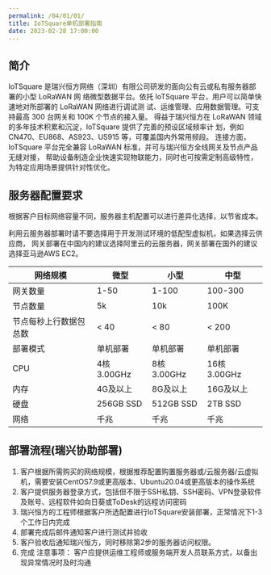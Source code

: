 ```yaml
---
permalink: /04/01/01/
title: IoTSquare单机部署指南
date: 2023-02-28 17:00:00
---
```


## 简介

IoTSquare 是瑞兴恒方网络（深圳）有限公司研发的面向公有云或私有服务器部署的小型 LoRaWAN 网
络微型数据平台。依托 IoTSquare 平台，用户可以简单快速地对所部署的 LoRaWAN 网络进行调试测
试、运维管理、应用数据管理。可支持最高 300 台网关和 100K 个节点的接入量。
得益于瑞兴恒方在 LoRaWAN 领域的多年技术积累和沉淀，IoTSquare 提供了完善的预设区域频率计
划，例如 CN470、EU868、AS923、US915 等，可覆盖国内外常用频段。
连接方面，IoTSquare 平台完全兼容 LoRaWAN 标准，并可与瑞兴恒方全线网关及节点产品无缝对接，
帮助设备制造企业快速实现物联能力，同时也可按需定制高级特性，为特定应用场景提供针对性优化。

## 服务器配置要求

根据客户目标网络容量不同，服务器主机配置可以进行差异化选择，以节省成本。

利用云服务器部署时请不要选择用于开发测试环境的低配型虚拟机，如果选择云供应商，
网关部署在中国内的建议选择阿里云的云服务器，网关部署在国外的建议选择亚马逊AWS EC2。

| 网络规模        | 微型         | 小型         | 中型          |
|-------------|------------|------------|-------------|
| 网关数量        | 1-50       | 1-100      | 100-300     |
| 节点数量        | 5k         | 10k        | 100K        |
| 节点每秒上行数据包总数 | < 40       | < 80       | < 200       | 
| 部署模式        | 单机部署       | 单机部署       | 单机部署        | 
| CPU         | 4核 3.00GHz | 8核 3.00GHz | 16核 3.00GHz | 
| 内存          | 4G及以上      | 8G及以上      | 16G及以上      |
| 硬盘          | 256GB SSD  | 512GB SSD  | 2TB SSD     | 
| 网络          | 千兆         | 千兆         | 千兆          |

## 部署流程(瑞兴协助部署)

1. 客户根据所需购买的网络规模，根据推荐配置购置服务器或/云服务器/云虚拟机，需要安装CentOS7.9或更高版本、Ubuntu20.04或更高版本的操作系统
2. 客户提供服务器登录方式，包括但不限于SSH私钥、SSH密码、VPN登录软件及账号、远程软件如向日葵或ToDesk的远程访问密码
3. 瑞兴恒方的工程师根据客户所选配置进行IoTSquare安装部署，正常情况下1-3个工作日内完成
5. 部署完成后邮件通知客户进行测试并验收
6. 客户验收后通知瑞兴恒方，同时移除第2步的服务器访问权限。
7. 完成
   注意事项：
   客户应提供运维工程师或服务端开发人员联系方式，以备出现异常情况时及时沟通
